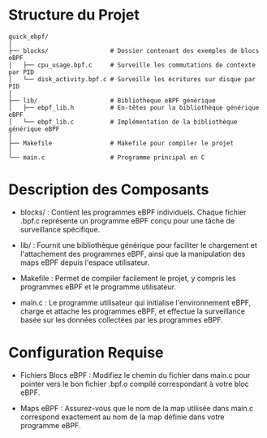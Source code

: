 # Structure du Projet

```
quick_ebpf/
│
├── blocks/                 # Dossier contenant des exemples de blocs eBPF
│   ├── cpu_usage.bpf.c     # Surveille les commutations de contexte par PID
│   └── disk_activity.bpf.c # Surveille les écritures sur disque par PID
│
├── lib/                    # Bibliothèque eBPF générique
│   ├── ebpf_lib.h          # En-têtes pour la bibliothèque générique eBPF
│   └── ebpf_lib.c          # Implémentation de la bibliothèque générique eBPF
│
├── Makefile                # Makefile pour compiler le projet
│
└── main.c                  # Programme principal en C

```

# Description des Composants

- blocks/ : Contient les programmes eBPF individuels. Chaque fichier .bpf.c représente un programme eBPF conçu pour une tâche de surveillance spécifique.

- lib/ : Fournit une bibliothèque générique pour faciliter le chargement et l'attachement des programmes eBPF, ainsi que la manipulation des maps eBPF depuis l'espace utilisateur.

- Makefile : Permet de compiler facilement le projet, y compris les programmes eBPF et le programme utilisateur.

- main.c : Le programme utilisateur qui initialise l'environnement eBPF, charge et attache les programmes eBPF, et effectue la surveillance basée sur les données collectées par les programmes eBPF.


# Configuration Requise

- Fichiers Blocs eBPF : Modifiez le chemin du fichier dans main.c pour pointer vers le bon fichier .bpf.o compilé correspondant à votre bloc eBPF.

- Maps eBPF : Assurez-vous que le nom de la map utilisée dans main.c correspond exactement au nom de la map définie dans votre programme eBPF.